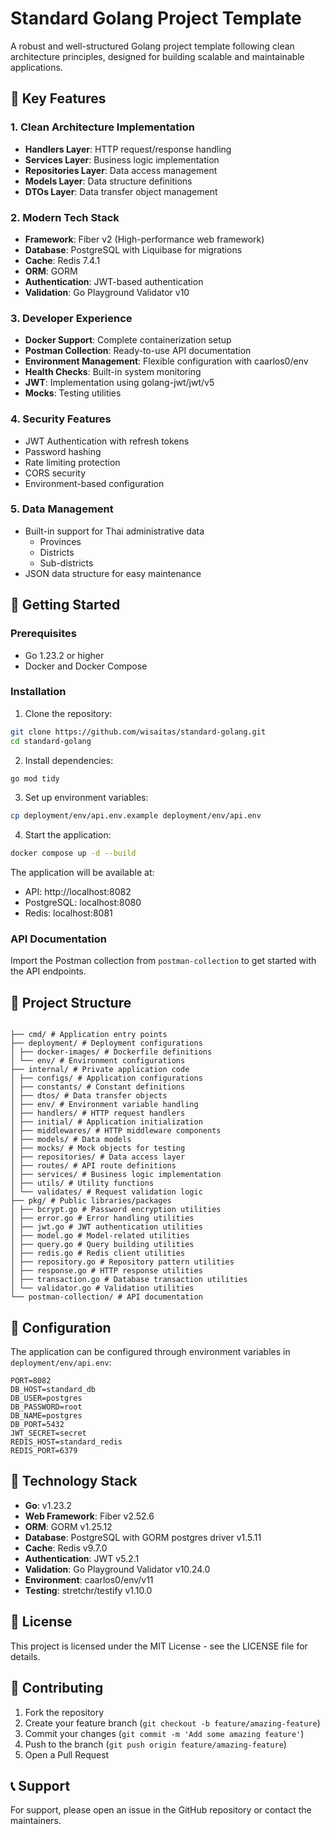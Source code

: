 # Standard Golang Project Template

A robust and well-structured Golang project template following clean architecture principles, designed for building scalable and maintainable applications.

## 🌟 Key Features

### 1. Clean Architecture Implementation

- **Handlers Layer**: HTTP request/response handling
- **Services Layer**: Business logic implementation
- **Repositories Layer**: Data access management
- **Models Layer**: Data structure definitions
- **DTOs Layer**: Data transfer object management

### 2. Modern Tech Stack

- **Framework**: Fiber v2 (High-performance web framework)
- **Database**: PostgreSQL with Liquibase for migrations
- **Cache**: Redis 7.4.1
- **ORM**: GORM
- **Authentication**: JWT-based authentication
- **Validation**: Go Playground Validator v10

### 3. Developer Experience

- **Docker Support**: Complete containerization setup
- **Postman Collection**: Ready-to-use API documentation
- **Environment Management**: Flexible configuration with caarlos0/env
- **Health Checks**: Built-in system monitoring
- **JWT**: Implementation using golang-jwt/jwt/v5
- **Mocks**: Testing utilities

### 4. Security Features

- JWT Authentication with refresh tokens
- Password hashing
- Rate limiting protection
- CORS security
- Environment-based configuration

### 5. Data Management

- Built-in support for Thai administrative data
  - Provinces
  - Districts
  - Sub-districts
- JSON data structure for easy maintenance

## 🚀 Getting Started

### Prerequisites

- Go 1.23.2 or higher
- Docker and Docker Compose

### Installation

1. Clone the repository:

```bash
git clone https://github.com/wisaitas/standard-golang.git
cd standard-golang
```

2. Install dependencies:

```bash
go mod tidy
```

3. Set up environment variables:

```bash
cp deployment/env/api.env.example deployment/env/api.env
```

4. Start the application:

```bash
docker compose up -d --build
```

The application will be available at:

- API: http://localhost:8082
- PostgreSQL: localhost:8080
- Redis: localhost:8081

### API Documentation

Import the Postman collection from `postman-collection` to get started with the API endpoints.

## 📁 Project Structure

```

├── cmd/ # Application entry points
├── deployment/ # Deployment configurations
│ ├── docker-images/ # Dockerfile definitions
│ └── env/ # Environment configurations
├── internal/ # Private application code
│ ├── configs/ # Application configurations
│ ├── constants/ # Constant definitions
│ ├── dtos/ # Data transfer objects
│ ├── env/ # Environment variable handling
│ ├── handlers/ # HTTP request handlers
│ ├── initial/ # Application initialization
│ ├── middlewares/ # HTTP middleware components
│ ├── models/ # Data models
│ ├── mocks/ # Mock objects for testing
│ ├── repositories/ # Data access layer
│ ├── routes/ # API route definitions
│ ├── services/ # Business logic implementation
│ ├── utils/ # Utility functions
│ └── validates/ # Request validation logic
├── pkg/ # Public libraries/packages
│ ├── bcrypt.go # Password encryption utilities
│ ├── error.go # Error handling utilities
│ ├── jwt.go # JWT authentication utilities
│ ├── model.go # Model-related utilities
│ ├── query.go # Query building utilities
│ ├── redis.go # Redis client utilities
│ ├── repository.go # Repository pattern utilities
│ ├── response.go # HTTP response utilities
│ ├── transaction.go # Database transaction utilities
│ └── validator.go # Validation utilities
└── postman-collection/ # API documentation
```

## 📝 Configuration

The application can be configured through environment variables in `deployment/env/api.env`:

```env
PORT=8082
DB_HOST=standard_db
DB_USER=postgres
DB_PASSWORD=root
DB_NAME=postgres
DB_PORT=5432
JWT_SECRET=secret
REDIS_HOST=standard_redis
REDIS_PORT=6379
```

## 🔗 Technology Stack

- **Go**: v1.23.2
- **Web Framework**: Fiber v2.52.6
- **ORM**: GORM v1.25.12
- **Database**: PostgreSQL with GORM postgres driver v1.5.11
- **Cache**: Redis v9.7.0
- **Authentication**: JWT v5.2.1
- **Validation**: Go Playground Validator v10.24.0
- **Environment**: caarlos0/env/v11
- **Testing**: stretchr/testify v1.10.0

## 📝 License

This project is licensed under the MIT License - see the LICENSE file for details.

## 🤝 Contributing

1. Fork the repository
2. Create your feature branch (`git checkout -b feature/amazing-feature`)
3. Commit your changes (`git commit -m 'Add some amazing feature'`)
4. Push to the branch (`git push origin feature/amazing-feature`)
5. Open a Pull Request

## 📞 Support

For support, please open an issue in the GitHub repository or contact the maintainers.
